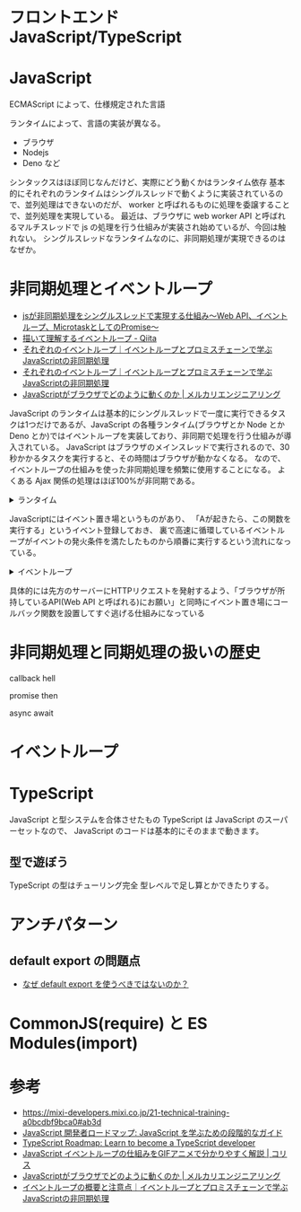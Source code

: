 # フロントエンド JavaScript/TypeScript

# JavaScript
ECMAScript によって、仕様規定された言語

ランタイムによって、言語の実装が異なる。
- ブラウザ
- Nodejs
- Deno など

シンタックスはほぼ同じなんだけど、実際にどう動くかはランタイム依存
基本的にそれぞれのランタイムはシングルスレッドで動くように実装されているので、並列処理はできないのだが、 worker と呼ばれるものに処理を委譲することで、並列処理を実現している。
最近は、ブラウザに web worker API と呼ばれるマルチスレッドで js の処理を行う仕組みが実装され始めているが、今回は触れない。
シングルスレッドなランタイムなのに、非同期処理が実現できるのはなぜか。

# 非同期処理とイベントループ
- [jsが非同期処理をシングルスレッドで実現する仕組み〜Web API、イベントループ、MicrotaskとしてのPromise〜](https://zenn.dev/canalun/articles/js_async_and_company)
- [描いて理解するイベントループ \- Qiita](https://qiita.com/kosuke-sugimori/items/a985864fc767d8bdfc4a)
- [それぞれのイベントループ｜イベントループとプロミスチェーンで学ぶJavaScriptの非同期処理](https://zenn.dev/estra/books/js-async-promise-chain-event-loop/viewer/c-epasync-what-event-loop)
- [それぞれのイベントループ｜イベントループとプロミスチェーンで学ぶJavaScriptの非同期処理](https://zenn.dev/estra/books/js-async-promise-chain-event-loop/viewer/c-epasync-what-event-loop#%E3%82%A4%E3%83%99%E3%83%B3%E3%83%88%E3%83%AB%E3%83%BC%E3%83%97%E3%81%AE%E5%85%B1%E9%80%9A%E6%80%A7%E8%B3%AA)
- [JavaScriptがブラウザでどのように動くのか \| メルカリエンジニアリング](https://engineering.mercari.com/blog/entry/20220128-3a0922eaa4/)

JavaScript のランタイムは基本的にシングルスレッドで一度に実行できるタスクは1つだけであるが、JavaScript の各種ランタイム(ブラウザとか Node とか Deno とか)ではイベントループを実装しており、非同期で処理を行う仕組みが導入されている。
JavaScript はブラウザのメインスレッドで実行されるので、30秒かかるタスクを実行すると、その時間はブラウザが動かなくなる。
なので、イベントループの仕組みを使った非同期処理を頻繁に使用することになる。
よくある Ajax 関係の処理はほぼ100%が非同期である。

<details>
<summary>ランタイム</summary>

実行環境と呼ばれたりする
コードを解釈し処理を実行するためのもろもろ

</details>

JavaScriptにはイベント置き場というものがあり、
「Aが起きたら、この関数を実行する」というイベント登録しておき、
裏で高速に循環しているイベントループがイベントの発火条件を満たしたものから順番に実行するという流れになっている。

<details>
<summary>イベントループ</summary>

</details>


具体的には先方のサーバーにHTTPリクエストを発射するよう、「ブラウザが所持しているAPI(Web API と呼ばれる)にお願い」と同時にイベント置き場にコールバック関数を設置してすぐ逃げる仕組みになっている

# 非同期処理と同期処理の扱いの歴史
callback hell

promise then

async await

# イベントループ

# TypeScript
JavaScript と型システムを合体させたもの
TypeScript は JavaScript のスーパーセットなので、 JavaScript のコードは基本的にそのままで動きます。

## 型で遊ぼう
TypeScript の型はチューリング完全
型レベルで足し算とかできたりする。

# アンチパターン
## default export の問題点
- [なぜ default export を使うべきではないのか？](https://engineering.linecorp.com/ja/blog/you-dont-need-default-export/)

# CommonJS(require) と ES Modules(import)

# 参考
- https://mixi-developers.mixi.co.jp/21-technical-training-a0bcdbf9bca0#ab3d
- [JavaScript 開発者ロードマップ: JavaScript を学ぶための段階的なガイド](https://roadmap.sh/javascript)
- [TypeScript Roadmap: Learn to become a TypeScript developer](https://roadmap.sh/typescript)
- [JavaScript イベントループの仕組みをGIFアニメで分かりやすく解説 \| コリス](https://coliss.com/articles/build-websites/operation/javascript/javascript-visualized-event-loop.html)
- [JavaScriptがブラウザでどのように動くのか \| メルカリエンジニアリング](https://engineering.mercari.com/blog/entry/20220128-3a0922eaa4/)
- [イベントループの概要と注意点｜イベントループとプロミスチェーンで学ぶJavaScriptの非同期処理](https://zenn.dev/estra/books/js-async-promise-chain-event-loop/viewer/2-epasync-event-loop)
